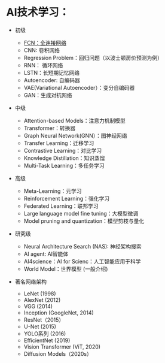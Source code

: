 # AI技术学习：
- 初级
  - [FCN：全连接网络](https://github.com/pengsihua2023/AI-learning/blob/main/%E5%88%9D%E7%BA%A7%3A%20%20FCN(MLP).md) 
  - CNN: 卷积网络
  - Regression Problem：回归问题（以波士顿房价预测为例）
  - RNN： 循环网络
  - LSTN：长短期记忆网络   
  - Autoencoder: 自编码器
  - VAE(Variational Autoencoder）：变分自编码器
  - GAN：生成对抗网络 
    
- 中级
  - Attention-based Models：注意力机制模型
  - Transformer：转换器
  - Graph Neural Network(GNN）：图神经网络
  - Transfer Learning：迁移学习
  - Contrastive Learning：对比学习
  - Knowledge Distillation：知识蒸馏
  - Multi-Task Learning：多任务学习      
    
- 高级
  - Meta-Learning：元学习
  - Reinforcement Learning：强化学习
  - Federated Learning：联邦学习
  - Large language model fine tuning：大模型微调
  - Model pruning and quantization：模型剪枝与量化 
    
- 研究级 
  - Neural Architecture Search (NAS): 神经架构搜索
  - AI agent: AI智能体
  - AI4science：AI for Scienc：人工智能应用于科学
  - World Model：世界模型 (一般介绍)

- 著名网络架构
    - LeNet (1998)
    - AlexNet (2012)
    - VGG (2014)
    - Inception (GoogleNet, 2014)
    - ResNet（2015）
    - U-Net (2015)
    - YOLO系列 (2016)
    - EfficientNet (2019)
    - Vision Transformer (ViT, 2020)
    - Diffusion Models（2020s）
